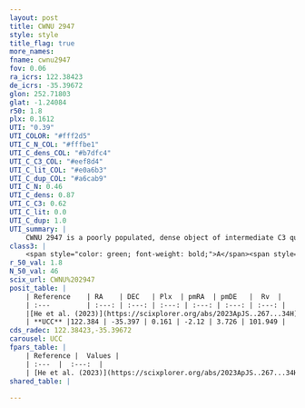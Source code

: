 ```yaml
---
layout: post
title: CWNU 2947
style: style
title_flag: true
more_names: 
fname: cwnu2947
fov: 0.06
ra_icrs: 122.38423
de_icrs: -35.39672
glon: 252.71803
glat: -1.24084
r50: 1.8
plx: 0.1612
UTI: "0.39"
UTI_COLOR: "#fff2d5"
UTI_C_N_COL: "#fffbe1"
UTI_C_dens_COL: "#b7dfc4"
UTI_C_C3_COL: "#eef8d4"
UTI_C_lit_COL: "#e0a6b3"
UTI_C_dup_COL: "#a6cab9"
UTI_C_N: 0.46
UTI_C_dens: 0.87
UTI_C_C3: 0.62
UTI_C_lit: 0.0
UTI_C_dup: 1.0
UTI_summary: |
    CWNU 2947 is a poorly populated, dense object of intermediate C3 quality. It was recently reported in the literature.
class3: |
    <span style="color: green; font-weight: bold;">A</span><span style="color: red; font-weight: bold;">C</span>
r_50_val: 1.8
N_50_val: 46
scix_url: CWNU%202947
posit_table: |
    | Reference    | RA    | DEC   | Plx  | pmRA  | pmDE   |  Rv  |
    | :---         | :---: | :---: | :---: | :---: | :---: | :---: |
    |[He et al. (2023)](https://scixplorer.org/abs/2023ApJS..267...34H) | 122.386 | -35.4 | 0.152 | -2.117 | 3.72 | 101.95 |
    | **UCC** |122.384 | -35.397 | 0.161 | -2.12 | 3.726 | 101.949 | 
cds_radec: 122.38423,-35.39672
carousel: UCC
fpars_table: |
    | Reference |  Values |
    | :---  |  :---:  |
    | [He et al. (2023)](https://scixplorer.org/abs/2023ApJS..267...34H) | `A0=2.05, m-M=13.9, logA=8.3` |
shared_table: |
    
---
```


